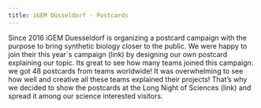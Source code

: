 ```yaml
---
title: iGEM Düsseldorf - Postcards
---
```


Since 2016 iGEM Duesseldorf is organizing a postcard campaign with the purpose to bring synthetic biology closer to the public. We were happy to join their this year´s campaign (link) by designing our own postcard explaining our topic. Its great to see how many teams joined this campaign: we got 48 postcards from teams worldwide!  It was overwhelming to see how well and creative all these teams explained their projects! That’s why we decided to show the postcards at the Long Night of Sciences (link) and spread it among our science interested visitors.
